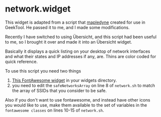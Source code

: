 # network.widget

This widget is adapted from a script that [mapledyne](http://github.com/mapledyne) created for use in GeekTool.  He passed it to me, and I made some modifications.

Recently I have switched to using Übersicht, and this script had been useful to me, so I brought it over and made it into an Übersicht widget.

Basically it displays a quick listing on your desktop of network interfaces and what their states and IP addresses if any, are.  Thins are color coded for quick reference.

To use this script you need two things
1. [This FontAwesome widget](http://github.com/thewellington/fontawesome.widget) in your widgets directory.
2. you need to edit the `safeNetworksArray` on line 8 of `network.sh` to match the array of SSIDs that you consider to be safe.

Also if you don't want to use fontawesome, and instead have other icons you would like to use, make them available to the set of variables in the `fontawesome classes` on lines 10-15 of `network.sh`.

